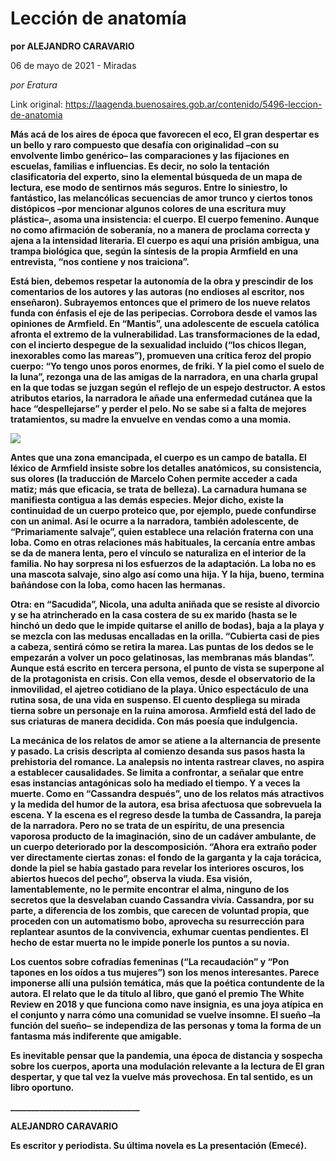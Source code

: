# Lección de anatomía

**por ALEJANDRO CARAVARIO**

06 de mayo de 2021 - Miradas

_por Eratura_

Link original: https://laagenda.buenosaires.gob.ar/contenido/5496-leccion-de-anatomia



**Más acá de los aires de época que favorecen el eco, El gran despertar es un bello y raro compuesto que desafía con originalidad –con su envolvente limbo genérico– las comparaciones y las fijaciones en escuelas, familias e influencias. Es decir, no solo la tentación clasificatoria del experto, sino la elemental búsqueda de un mapa de lectura, ese modo de sentirnos más seguros. Entre lo siniestro, lo fantástico, las melancólicas secuencias de amor trunco y ciertos tonos distópicos –por mencionar algunos colores de una escritura muy plástica–, asoma una insistencia: el cuerpo. El cuerpo femenino. Aunque no como afirmación de soberanía, no a manera de proclama correcta y ajena a la intensidad literaria. El cuerpo es aquí una prisión ambigua, una trampa biológica que, según la síntesis de la propia Armfield en una entrevista, “nos contiene y nos traiciona”.**




**Está bien, debemos respetar la autonomía de la obra y prescindir de los comentarios de los autores y las autoras (no endioses al escritor, nos enseñaron). Subrayemos entonces que el primero de los nueve relatos funda con énfasis el eje de las peripecias. Corrobora desde el vamos las opiniones de Armfield. En “Mantis”, una adolescente de escuela católica afronta el extremo de la vulnerabilidad. Las transformaciones de la edad, con el incierto despegue de la sexualidad incluido (“los chicos llegan, inexorables como las mareas”), promueven una crítica feroz del propio cuerpo: “Yo tengo unos poros enormes, de friki. Y la piel como el suelo de la luna”, rezonga una de las amigas de la narradora, en una charla grupal en la que todas se juzgan según el reflejo de un espejo destructor. A estos atributos etarios, la narradora le añade una enfermedad cutánea que la hace “despellejarse” y perder el pelo. No se sabe si a falta de mejores tratamientos, su madre la envuelve en vendas como a una momia.**




![](https://cdn.flowlikemusic.com/files/images/49673/3560b16c-79c1-4725-931e-21c09c41a7b7.jpeg)




**Antes que una zona emancipada, el cuerpo es un campo de batalla. El léxico de Armfield insiste sobre los detalles anatómicos, su consistencia, sus olores (la traducción de Marcelo Cohen permite acceder a cada matiz; más que eficacia, se trata de belleza). La carnadura humana se manifiesta contigua a las demás especies. Mejor dicho, existe la continuidad de un cuerpo proteico que, por ejemplo, puede confundirse con un animal. Así le ocurre a la narradora, también adolescente, de “Primariamente salvaje”, quien establece una relación fraterna con una loba. Como en otras relaciones más habituales, la cercanía entre ambas se da de manera lenta, pero el vínculo se naturaliza en el interior de la familia. No hay sorpresa ni los esfuerzos de la adaptación. La loba no es una mascota salvaje, sino algo así como una hija. Y la hija, bueno, termina bañándose con la loba, como hacen las hermanas.**




**Otra: en “Sacudida”, Nicola, una adulta aniñada que se resiste al divorcio y se ha atrincherado en la casa costera de su ex marido (hasta se le hinchó un dedo que le impide quitarse el anillo de bodas), baja a la playa y se mezcla con las medusas encalladas en la orilla. “Cubierta casi de pies a cabeza, sentirá cómo se retira la marea. Las puntas de los dedos se le empezarán a volver un poco gelatinosas, las membranas más blandas”. Aunque está escrito en tercera persona, el punto de vista se superpone al de la protagonista en crisis. Con ella vemos, desde el observatorio de la inmovilidad, el ajetreo cotidiano de la playa. Único espectáculo de una rutina sosa, de una vida en suspenso. El cuento despliega su mirada tierna sobre un personaje en la ruina amorosa. Armfield está del lado de sus criaturas de manera decidida. Con más poesía que indulgencia.**




**La mecánica de los relatos de amor se atiene a la alternancia de presente y pasado. La crisis descripta al comienzo desanda sus pasos hasta la prehistoria del romance. La analepsis no intenta rastrear claves, no aspira a establecer causalidades. Se limita a confrontar, a señalar que entre esas instancias antagónicas solo ha mediado el tiempo. Y a veces la muerte. Como en “Cassandra después”, uno de los relatos más atractivos y la medida del humor de la autora, esa brisa afectuosa que sobrevuela la escena. Y la escena es el regreso desde la tumba de Cassandra, la pareja de la narradora. Pero no se trata de un espíritu, de una presencia vaporosa producto de la imaginación, sino de un cadáver ambulante, de un cuerpo deteriorado por la descomposición. “Ahora era extraño poder ver directamente ciertas zonas: el fondo de la garganta y la caja torácica, donde la piel se había gastado para revelar los interiores oscuros, los abiertos huecos del pecho”, observa la viuda. Esa visión, lamentablemente, no le permite encontrar el alma, ninguno de los secretos que la desvelaban cuando Cassandra vivía. Cassandra, por su parte, a diferencia de los zombis, que carecen de voluntad propia, que proceden con un automatismo bobo, aprovecha su resurrección para replantear asuntos de la convivencia, exhumar cuentas pendientes. El hecho de estar muerta no le impide ponerle los puntos a su novia.**




**Los cuentos sobre cofradías femeninas (“La recaudación” y “Pon tapones en los oídos a tus mujeres”) son los menos interesantes. Parece imponerse allí una pulsión temática, más que la poética contundente de la autora. El relato que le da título al libro, que ganó el premio The White Review en 2018 y que funciona como nave insignia, es una joya atípica en el conjunto y narra cómo una comunidad se vuelve insomne. El sueño –la función del sueño– se independiza de las personas y toma la forma de un fantasma más indiferente que amigable.**




**Es inevitable pensar que la pandemia, una época de distancia y sospecha sobre los cuerpos, aporta una modulación relevante a la lectura de El gran despertar, y que tal vez la vuelve más provechosa. En tal sentido, es un libro oportuno.**




**\_\_\_\_\_\_\_\_\_\_\_\_\_\_\_\_\_\_\_\_\_\_\_\_\_\_\_\_\_\_\_**




**ALEJANDRO CARAVARIO**




**Es escritor y periodista. Su última novela es La presentación (Emecé).**



